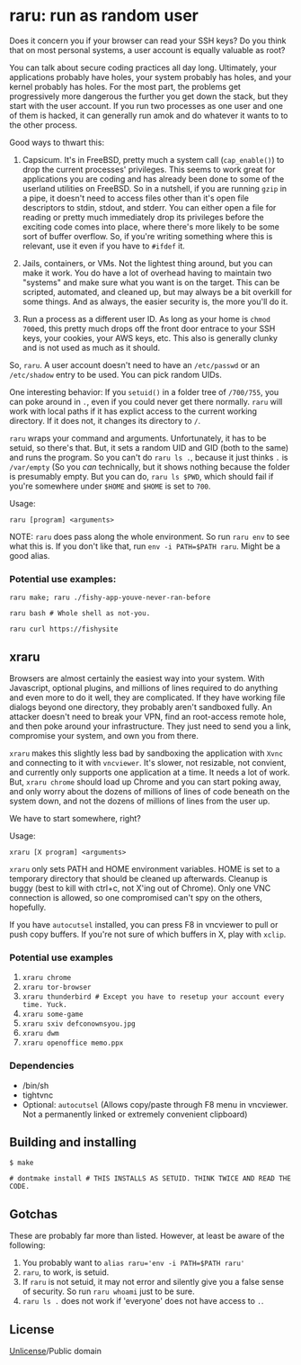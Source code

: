# raru: run as random user

Does it concern you if your browser can read your SSH keys? Do you think that on most personal systems, a user account is equally valuable as root?

You can talk about secure coding practices all day long. Ultimately, your applications probably have holes, your system probably has holes, and your kernel probably has holes. For the most part, the problems get progressively more dangerous the further you get down the stack, but they start with the user account. If you run two processes as one user and one of them is hacked, it can generally run amok and do whatever it wants to to the other process.

Good ways to thwart this:

1. Capsicum. It's in FreeBSD, pretty much a system call (`cap_enable()`) to drop the current processes' privileges. This seems to work great for applications you are coding and has already been done to some of the userland utilities on FreeBSD. So in a nutshell, if you are running `gzip` in a pipe, it doesn't need to access files other than it's open file descriptors to stdin, stdout, and stderr. You can either open a file for reading or pretty much immediately drop its privileges before the exciting code comes into place, where there's more likely to be some sort of buffer overflow. So, if you're writing something where this is relevant, use it even if you have to `#ifdef` it.

2. Jails, containers, or VMs. Not the lightest thing around, but you can make it work. You do have a lot of overhead having to maintain two "systems" and make sure what you want is on the target. This can be scripted, automated, and cleaned up, but may always be a bit overkill for some things. And as always, the easier security is, the more you'll do it.

3. Run a process as a different user ID. As long as your home is `chmod 700`ed, this pretty much drops off the front door entrace to your SSH keys, your cookies, your AWS keys, etc. This also is generally clunky and is not used as much as it should.

So, `raru`. A user account doesn't need to have an `/etc/passwd` or an `/etc/shadow` entry to be used. You can pick random UIDs.

One interesting behavior: If you `setuid()` in a folder tree of `/700/755`, you can poke around in `.`, even if you could never get there normally. `raru` will work with local paths if it has explict access to the current working directory. If it does not, it changes its directory to `/`.

`raru` wraps your command and arguments. Unfortunately, it has to be setuid, so there's that. But, it sets a random UID and GID (both to the same) and runs the program. So you can't do `raru ls .`, because it just thinks `.` is `/var/empty` (So you *can* technically, but it shows nothing because the folder is presumably empty. But you can do, `raru ls $PWD`, which should fail if you're somewhere under `$HOME` and `$HOME` is set to `700`.

Usage:

`raru [program] <arguments>`

NOTE: `raru` does pass along the whole environment. So run `raru env` to see what this is. If you don't like that, run `env -i PATH=$PATH raru`. Might be a good alias.

### Potential use examples:

`raru make; raru ./fishy-app-youve-never-ran-before`

`raru bash # Whole shell as not-you.`

`raru curl https://fishysite`

## xraru

Browsers are almost certainly the easiest way into your system. With Javascript, optional plugins, and millions of lines required to do anything and even more to do it well, they are complicated. If they have working file dialogs beyond one directory, they probably aren't sandboxed fully. An attacker doesn't need to break your VPN, find an root-access remote hole, and then poke around your infrastructure. They just need to send you a link, compromise your system, and own you from there.

`xraru` makes this slightly less bad by sandboxing the application with `Xvnc` and connecting to it with `vncviewer`. It's slower, not resizable, not convient, and currently only supports one application at a time. It needs a lot of work. But, `xraru chrome` should load up Chrome and you can start poking away, and only worry about the dozens of millions of lines of code beneath on the system down, and not the dozens of millions of lines from the user up.

We have to start somewhere, right?

Usage:

`xraru [X program] <arguments>`

`xraru` only sets PATH and HOME environment variables. HOME is set to a temporary directory that should be cleaned up afterwards. Cleanup is buggy (best to kill with ctrl+c, not X'ing out of Chrome). Only one VNC connection is allowed, so one compromised can't spy on the others, hopefully.

If you have `autocutsel` installed, you can press F8 in vncviewer to pull or push copy buffers. If you're not sure of which buffers in X, play with `xclip`.

### Potential use examples

1. `xraru chrome`
2. `xraru tor-browser`
3. `xraru thunderbird # Except you have to resetup your account every time. Yuck.`
4. `xraru some-game`
5. `xraru sxiv defconownsyou.jpg`
6. `xraru dwm`
7. `xraru openoffice memo.ppx`

### Dependencies

* /bin/sh
* tightvnc
* Optional: `autocutsel` (Allows copy/paste through F8 menu in vncviewer. Not a permanently linked or extremely convenient clipboard)

## Building and installing

`$ make`

`# dontmake install # THIS INSTALLS AS SETUID. THINK TWICE AND READ THE CODE.`

## Gotchas

These are probably far more than listed. However, at least be aware of the following:

1. You probably want to `alias raru='env -i PATH=$PATH raru'`
2. `raru`, to work, is setuid.
3. If `raru` is not setuid, it may not error and silently give you a false sense of security. So run `raru whoami` just to be sure.
4. `raru ls .` does not work if 'everyone' does not have access to `.`.

## License

[Unlicense](LICENSE)/Public domain
